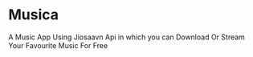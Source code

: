 # Musica

A Music App Using Jiosaavn Api in which you can Download Or Stream Your Favourite Music For Free 
<br/>

